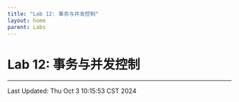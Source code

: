 ```yaml
---
title: "Lab 12: 事务与并发控制"
layout: home
parent: Labs
---
```


# Lab 12: 事务与并发控制

---

Last Updated: Thu Oct  3 10:15:53 CST 2024